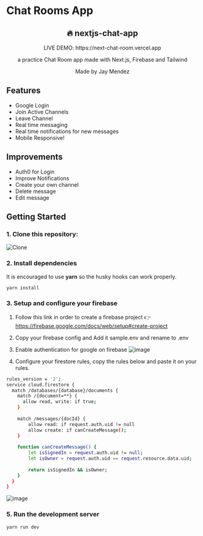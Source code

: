 # Chat Rooms App

<div align="center">
  <h2>🔥 nextjs-chat-app</h2>
  <p> LIVE DEMO: https://next-chat-room.vercel.app </p>
  <p>a practice Chat Room app made with Next.js, Firebase and Tailwind</p>
  <p>Made by Jay Mendez</p>
</div>

## Features

- Google Login
- Join Active Channels
- Leave Channel
- Real time messaging
- Real time notifications for new messages
- Mobile Responsive!

## Improvements

- Auth0 for Login
- Improve Notifications
- Create your own channel
- Delete message
- Edit message

## Getting Started

### 1. Clone this repository:

![Clone](https://user-images.githubusercontent.com/28770143/224444061-7e1adc8d-3e81-4a63-8ef7-5f45a0683c09.png)


### 2. Install dependencies

It is encouraged to use **yarn** so the husky hooks can work properly.

```bash
yarn install
```

### 3. Setup and configure your firebase

1. Follow this link in order to create a firebase project 👉 https://firebase.google.com/docs/web/setup#create-project
2. Copy your firebase config and Add it sample.env and rename to .env
3. Enable authentication for google on firebase
![image](https://user-images.githubusercontent.com/28770143/224446881-6731d17e-fa65-4081-b1e7-c8469a82ad96.png)

4. Configure your firestore rules, copy the rules below and paste it on your rules.

```bash
rules_version = '2';
service cloud.firestore {
  match /databases/{database}/documents {
    match /{document=**} {
      allow read, write: if true;
    }
    
    match /messages/{docId} {
    	allow read: if request.auth.uid != null
    	allow create: if canCreateMessage();
    }
    
    function canCreateMessage() {
    	let isSignedIn = request.auth.uid != null;
    	let isOwner = request.auth.uid == request.resource.data.uid;
    
    	return isSignedIn && isOwner;
    }
  }
}
```

![image](https://user-images.githubusercontent.com/28770143/224444254-95b1a1b7-6bc1-4f50-8535-23f06ca39484.png)

### 5. Run the development server

```bash
yarn run dev
```
